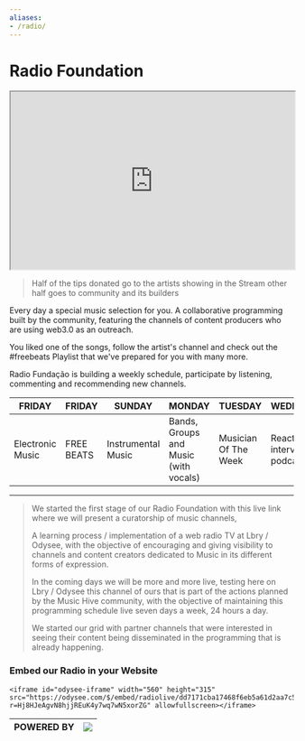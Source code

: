```yaml
---
aliases:
- /radio/
---
```


# Radio Foundation


<iframe text-align="center" id="odysee-iframe" width="100%" height="315" src="https://odysee.com/$/embed/radiolive/dd7171cba17468f6eb5a61d2aa7c56d9e6436c08?r=Hj8HJeAgvN8hjjREuK4y7wq7wN5xorZG" allowfullscreen></iframe>

> Half of the tips donated go to the artists showing in the Stream other half goes to community and its builders

Every day a special music selection for you.
A collaborative programming built by the community, featuring the channels of content producers who are using web3.0 as an outreach.

You liked one of the songs, follow the artist's channel and check out the #freebeats Playlist that we've prepared for you with many more.

Radio Fundação is building a weekly schedule, participate by listening, commenting and recommending new channels.

FRIDAY | FRIDAY |	SUNDAY | MONDAY | TUESDAY |	WEDNESDAY | THURSDAY
|-|-|-|-|-|-|-|
|Electronic Music|	FREE BEATS|	Instrumental Music|	Bands, Groups and Music (with vocals)|Musician Of The Week|	Reaction, interviews, podcast|	New to the Community|

---



> We started the first stage of our Radio Foundation with this live link where we will present a curatorship of music channels,
>
> A learning process / implementation of a web radio TV at Lbry / Odysee, with the objective of encouraging and giving visibility to channels and content creators dedicated to Music in its different forms of expression.
>
> In the coming days we will be more and more live, testing here on Lbry / Odysee this channel of ours that is part of the actions planned by the Music Hive community, with the objective of maintaining this programming schedule live seven days a week, 24 hours a day.
>
> We started our grid with partner channels that were interested in seeing their content being disseminated in the programming that is already happening.

### Embed our Radio in your Website

```
<iframe id="odysee-iframe" width="560" height="315" src="https://odysee.com/$/embed/radiolive/dd7171cba17468f6eb5a61d2aa7c56d9e6436c08?r=Hj8HJeAgvN8hjjREuK4y7wq7wN5xorZG" allowfullscreen></iframe>
```

|POWERED BY|[![](https://thumbnails.odycdn.com/optimize/s:0:0/quality:85/plain/https://i.imgur.com/wbHB5sU.png)](http://lbrylytics.com/)|
|-|-|
